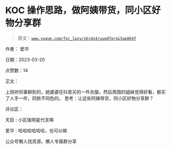 # KOC 操作思路，做阿姨带货，同小区好物分享群

> 原文：[`www.yuque.com/for_lazy/xkrm14/uued7qrqi5ap864f`](https://www.yuque.com/for_lazy/xkrm14/uued7qrqi5ap864f)

作者： 爱华

日期：2023-03-20

点赞数：14

正文：

上班听同事聊到的，她婆婆在抖音买的一件衣服，然后周围的姐妹觉得好看，都买了人手一件，同款不同色的。 思考：让这些阿姨带货，同小区好物分享群？

评论区：

天启 : 小区版明星代言嘛

爱华 : 哈哈哈哈哈哈，也可以嘛

公众号懒人找资源，懒人专属群分享

